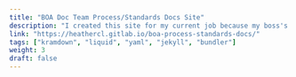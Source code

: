 ```yaml
---
title: "BOA Doc Team Process/Standards Docs Site"
description: "I created this site for my current job because my boss's boss wanted to move away from using OneDrive to host our documentation team's process and standards documents. I had never used a static site generator but wanted to learn, so I volunteered to transfer the Word documents to this Jekyll based site. I used Pandoc to transform the docx documents into markdown, then I reformatted the tables, images, and notes styles to work with the includes included with the theme. I used Tom Johnson's Jekyll documentation theme: https://github.com/tomjoht/documentation-theme-jekyll. This project is located on my GitLab account: https://gitlab.com/heatherCl/boa-process-standards-docs"
link: "https://heathercl.gitlab.io/boa-process-standards-docs/"
tags: ["kramdown", "liquid", "yaml", "jekyll", "bundler"]
weight: 3
draft: false
---
```

